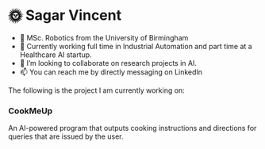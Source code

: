 # 🌞 Sagar Vincent


- 🔭 MSc. Robotics from the University of Birmingham
- 🌱 Currently working full time in Industrial Automation and part time at a Healthcare AI startup.
- 👯 I’m looking to collaborate on research projects in AI.
- 📫 You can reach me by directly messaging on LinkedIn

The following is the project I am currently working on:

### CookMeUp

An AI-powered program that outputs cooking instructions and directions for queries that are issued by the user.








